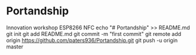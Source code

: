 # Portandship
Innovation workshop ESP8266 NFC
echo "# Portandship" >> README.md
git init
git add README.md
git commit -m "first commit"
git remote add origin https://github.com/paters936/Portandship.git
git push -u origin master
